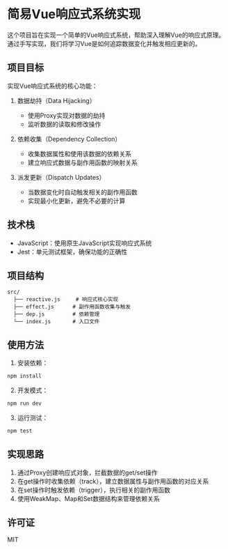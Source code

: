 # 简易Vue响应式系统实现

这个项目旨在实现一个简单的Vue响应式系统，帮助深入理解Vue的响应式原理。通过手写实现，我们将学习Vue是如何追踪数据变化并触发相应更新的。

## 项目目标

实现Vue响应式系统的核心功能：

1. 数据劫持（Data Hijacking）
   - 使用Proxy实现对数据的劫持
   - 监听数据的读取和修改操作

2. 依赖收集（Dependency Collection）
   - 收集数据属性和使用该数据的依赖关系
   - 建立响应式数据与副作用函数的映射关系

3. 派发更新（Dispatch Updates）
   - 当数据变化时自动触发相关的副作用函数
   - 实现最小化更新，避免不必要的计算

## 技术栈

- JavaScript：使用原生JavaScript实现响应式系统
- Jest：单元测试框架，确保功能的正确性

## 项目结构

```
src/
  ├── reactive.js     # 响应式核心实现
  ├── effect.js      # 副作用函数收集与触发
  ├── dep.js         # 依赖管理
  └── index.js       # 入口文件
```

## 使用方法

1. 安装依赖：
```bash
npm install
```

2. 开发模式：
```bash
npm run dev
```

3. 运行测试：
```bash
npm test
```

## 实现思路

1. 通过Proxy创建响应式对象，拦截数据的get/set操作
2. 在get操作时收集依赖（track），建立数据属性与副作用函数的对应关系
3. 在set操作时触发依赖（trigger），执行相关的副作用函数
4. 使用WeakMap、Map和Set数据结构来管理依赖关系

## 许可证

MIT